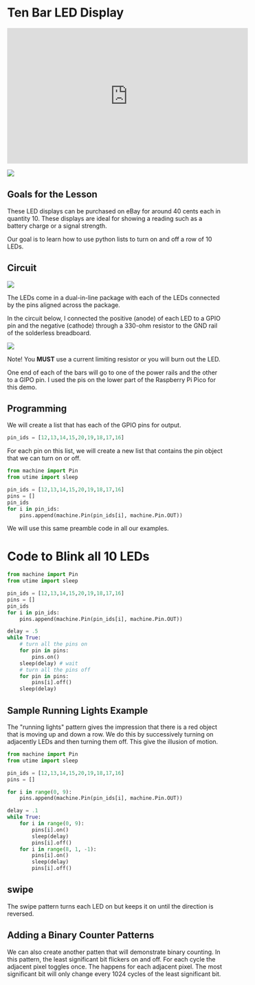 # Ten Bar LED Display

<iframe width="560" height="315" src="https://www.youtube.com/embed/SooCyURMsPE" title="YouTube video player" frameborder="0" allow="accelerometer; autoplay; clipboard-write; encrypted-media; gyroscope; picture-in-picture; web-share" allowfullscreen></iframe>


![](../img/led-bar-graph-10-segments.png)

## Goals for the Lesson

 These LED displays can be purchased on eBay for around 40 cents each in quantity 10.  These displays are ideal for showing a reading such as a battery charge or a signal strength.

 Our goal is to learn how to use python lists to turn on and off a row of 10 LEDs.

## Circuit

![](../img/led-10-segment-package-circuit.png)

The LEDs come in a dual-in-line package with each of the LEDs connected by the pins aligned across the package.

In the circuit below, I connected the positive (anode) of each LED to a GPIO pin and the negative (cathode) through a 330-ohm resistor to the GND rail of the solderless breadboard.

![](../img/led-10-segment-circuit.png)

Note!  You **MUST** use a current limiting resistor or you will burn out the LED.

One end of each of the bars will go to one of the power rails and the other to a GIPO pin.  I used the pis on the lower part of the Raspberry Pi Pico for this demo.

## Programming

We will create a list that has each of the GPIO pins for output.

```py
pin_ids = [12,13,14,15,20,19,18,17,16]
```

For each pin on this list, we will create a new list that contains the pin object that we can turn on or off.

```py
from machine import Pin
from utime import sleep

pin_ids = [12,13,14,15,20,19,18,17,16]
pins = []
pin_ids
for i in pin_ids:
    pins.append(machine.Pin(pin_ids[i], machine.Pin.OUT))
```

We will use this same preamble code in all our examples.

# Code to Blink all 10 LEDs

```py
from machine import Pin
from utime import sleep

pin_ids = [12,13,14,15,20,19,18,17,16]
pins = []
pin_ids
for i in pin_ids:
    pins.append(machine.Pin(pin_ids[i], machine.Pin.OUT))

delay = .5
while True:
    # turn all the pins on
    for pin in pins:
        pins.on()
    sleep(delay) # wait
    # turn all the pins off
    for pin in pins:
        pins[i].off()
    sleep(delay)
```

## Sample Running Lights Example

The "running lights" pattern gives the impression that there is a red object that is moving up and down a row.  We do this by successively turning on adjacently LEDs and then turning them off.  This give the illusion of motion.

```python
from machine import Pin
from utime import sleep

pin_ids = [12,13,14,15,20,19,18,17,16]
pins = []

for i in range(0, 9):
    pins.append(machine.Pin(pin_ids[i], machine.Pin.OUT))

delay = .1
while True:
    for i in range(0, 9):
        pins[i].on()
        sleep(delay)
        pins[i].off()
    for i in range(8, 1, -1):
        pins[i].on()
        sleep(delay)
        pins[i].off()
```

## swipe

The swipe pattern turns each LED on but keeps it on until the direction is reversed.

## Adding a Binary Counter Patterns

We can also create another patten that will demonstrate binary counting.  In this pattern, the least significant bit flickers on and off.  For each cycle the adjacent pixel toggles once.  The happens for each adjacent pixel.  The most significant bit will only change every 1024 cycles of the least significant bit.